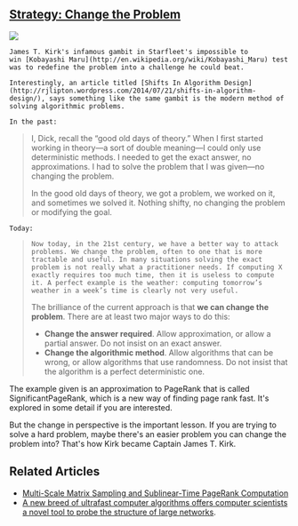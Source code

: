 ## [Strategy: Change the Problem](/blog/2014/9/3/strategy-change-the-problem.html)

    

    

![](https://farm4.staticflickr.com/3849/15027171912_ba5da7f564_n.jpg)

    James T. Kirk's infamous gambit in Starfleet's impossible to win [Kobayashi Maru](http://en.wikipedia.org/wiki/Kobayashi_Maru) test was to redefine the problem into a challenge he could beat.     

    Interestingly, an article titled [Shifts In Algorithm Design](http://rjlipton.wordpress.com/2014/07/21/shifts-in-algorithm-design/), says something like the same gambit is the modern method of solving algorithmic problems.    

    In the past:     

> I, Dick, recall the “good old days of theory.” When I first started working in theory—a sort of double meaning—I could only use deterministic methods. I needed to get the exact answer, no approximations. I had to solve the problem that I was given—no changing the problem.
> 
> In the good old days of theory, we got a problem, we worked on it, and sometimes we solved it. Nothing shifty, no changing the problem or modifying the goal. 

    Today:    

    

>     Now today, in the 21st century, we have a better way to attack problems. We change the problem, often to one that is more tractable and useful. In many situations solving the exact problem is not really what a practitioner needs. If computing X exactly requires too much time, then it is useless to compute it. A perfect example is the weather: computing tomorrow’s weather in a week’s time is clearly not very useful.
> 
> The brilliance of the current approach is that **we can change the problem**. There are at least two major ways to do this:
> 
>     
> 
>     
> 
> *   **Change the answer required**. Allow approximation, or allow a partial answer. Do not insist on an exact answer.
> *   **Change the algorithmic method**. Allow algorithms that can be wrong, or allow algorithms that use randomness. Do not insist that the algorithm is a perfect deterministic one.
> 
>     

    

The example given is an approximation to PageRank that is called SignificantPageRank, which is a new way of finding page rank fast. It's explored in some detail if you are interested.

But the change in perspective is the important lesson. If you are trying to solve a hard problem, maybe there's an easier problem you can change the problem into? That's how Kirk became Captain James T. Kirk.

## Related Articles         

*   [Multi-Scale Matrix Sampling and Sublinear-Time PageRank Computation](http://arxiv.org/abs/1202.2771)
*   [A new breed of ultrafast computer algorithms offers computer scientists a novel tool to probe the structure of large networks](http://rjlipton.wordpress.com/2014/07/21/shifts-in-algorithm-design/).

    